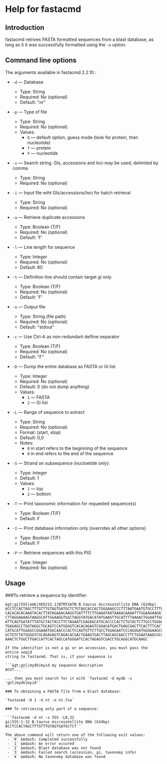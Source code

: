 # Help for fastacmd

## Introduction
fastacmd retrives FASTA formatted sequences from a blast database, as long as
it it was successfully formatted using the `-o` option.  

## Command line options
The arguments available in fastacmd 2.2.10 :

 * `-d` &mdash; Database
   * Type: String
   * Required: No (optional)
   * Default: "nr"
   
 * `-p` &mdash; Type of file
   * Type: String
   * Required: No (optional)
   * Values:
     * `G` &mdash; default option, guess mode (look for protein, then nucleotide)
     * `T` &mdash; protein
     * `F` &mdash; nucleotide
     
 * `-s` &mdash; Search string. GIs, accessions and loci may be used, delimited by comma
   * Type: String
   * Required: No (optional)
   
 * `-i` &mdash; Input file wiht GIs/accessions/loci for batch retrieval
   * Type: String
   * Required: No (optional)
   
 * `-a` &mdash; Retrieve duplicate accessions
    * Type: Boolean (T/F)
    * Required: No (optional)
    * Default: 'F'
    
 * `-l` &mdash; Line length for sequence
   * Type: Integer
   * Required: No (optional)
   * Default: 80
   
 * `-t` &mdash; Definition line should contain target gi only
   * Type: Boolean (T/F)
   * Required: No (optional)
   * Default: 'F'
   
 * `-o` &mdash; Output file
   * Type: String (file path)
   * Required: No (optional)
   * Default: "stdout"
   
 * `-c` &mdash; Use Ctrl-A as non-redundant defline separator
   * Type: Boolean (T/F)
   * Required: No (optional)
   * Default: "F"
   
 * `-D` &mdash; Dump the entire database as FASTA or Gi list
   * Type: Integer
   * Required: No (optional)
   * Default: 0 (do not dump anything)
   * Values:
     * `1` &mdash; FASTA
     * `2` &mdash; Gi list
     
 * `-L` &mdash; Range of sequence to extract
   * Type: String
   * Required: No (optional)
   * Format: (start, stop)
   * Default: 0,0
   * Notes:
     * `0` in start refers to the beginning of the sequence
     * `0` in end refers to the end of the sequence

 * `-S` &mdash; Strand on subsequence (nucloetide only):
   * Type: Integer
   * Default: 1
   * Values:
     * `1` &mdash; top
     * `2` &mdash; bottom
     
 * `-T` &mdash; Print taxonomic information for requested sequence(s)
   * Type: Boolean (T/F)
   * Default: F
   
 * `-I` &mdash; Print database information only (overrides all other options)
   * Type: Boolean (T/F)
   * Default: F
   
 * `-P` &mdash; Retrieve sequences with this PIG
   * Type: Integer
   * Required: No (optional)
 
 
## Usage
 
###To retrieve a sequence by identifier:
 
```fastacmd -d nt -s 555
&gt;gi|555|emb|X65215.1|BTMISATN B.taurus microsatellite DNA (624bp)
ACCTCCACTAGCTTTGTTTGTAGTGATGCTCTGTAGCACCACTGGGAAGCCCTTTAATGAATGTGCCTTTCCGCAAATCA
CACACACACAAATACACTTATAGAAACAAGGTGATTTTCTTGAAATAATAAAACAAAATTTGGAAGAAGATTTTTACTGT
CTTAGGAAAAGTAAGGCATTGGAAGGTGGCTAGGTATGACATATGAAGTTGCATTTTAAAACTGGAATTGGACAACTGAT
ATTCAGTGATATTTATGCTACTACCTTCTAGAATCGAGAGCATGCACCCCACTCTGTACTCTTGCCTGGAGAATCCATGA
TGAGAGCCTGGTAGGCTGCAGTCCATGGGGTCACACAGAGTCGGACATGACTGAGCGACTTCACTTTCACTTTTCAATTT
CATGCATTGGAGCCGGAAATGGCAACCCACTCCAGTGTTCTTGCCTGGAGAATCCCAGGGATGGGGAAGCCTGGTGGGCT
GCTGTCTATGGGGTCGCAGAGAGTCAGACACGACTGAAGTGACTTAGCAGCAACCTTCTGGAATAAACGCCTCAGGCTTT
AAACTCTGGCTTGACCATTCACTAGCCATGGGATCCACTAGAGTCGACCTGCAGGCATGCAAGC```
 
If the identifier is not a gi or an accession, you must pass the entire seqid
string to fastacmd. That is, if your sequence is
 
```&gt;gnl|mydb|myid my sequence description
ACGT...```
 
... then you must search for it with `fastacmd -d mydb -s 'gnl|mydb|myid'`
 
### To obtaining a FASTA file from a blast database:
 
`fastacmd -D 1 -d nt -o nt.fsa`
 
### To retrieving only part of a sequence:
 
```fastacmd -d nt -s 555 -L0,32
gi|555:1-32 B.taurus microsatellite DNA (624bp)
ACCTCCACTAGCTTTGTTTGTAGTGATGCTCT```
 
The above command will return one of the following exit values:
 - `0` &mdash; Completed successfully
 - `1` &mdash; An error occured
 - `2` &mdash; Blast database was not found
 - `3` &mdash; Failed search (accession, gi, taxonomy info)
 - `4` &mdash; No taxonomy database was found
 

